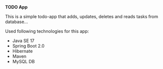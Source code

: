 
<b>TODO App</b>

This is a simple todo-app that adds, updates, deletes and reads tasks from database...

Used following technologies for this app:
<ul>
  <li>Java SE 17</li>
  <li>Spring Boot 2.0</li>
  <li>Hibernate</li>
  <li>Maven</li>
  <li>MySQL DB</li>
</ul>




